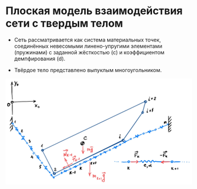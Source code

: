 # Плоская модель взаимодействия сети с твердым телом

- Сеть рассматривается как система материальных точек, соединённых невесомыми линено-упругими элементами (пружинами) с заданной жёсткостью (c) и коэффициентом демпфирования (d).

- Твёрдое тело представлено выпуклым многоугольником.

![Плоская модель сети](net_2D.jpg)



